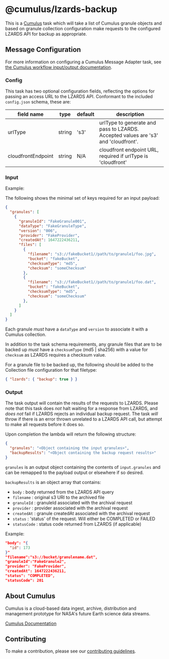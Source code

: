 # @cumulus/lzards-backup

This is a [Cumulus](https://nasa.github.io/cumulus) task which will take a list of Cumulus granule objects and based on granule collection configuration make requests to the configured LZARDS API for backup as appropriate.

## Message Configuration

For more information on configuring a Cumulus Message Adapter task, see
[the Cumulus workflow input/output documentation](https://nasa.github.io/cumulus/docs/workflows/input_output).

### Config

This task has two optional configuration fields, reflecting the options for passing an access URL to the LZARDS API.
Conformant to the included `config.json` schema, these are:

| field name            | type    | default    | description
| --------------------- | ------- | ---------- | -----------
| urlType               | string  | 's3'       | urlType to generate and pass to LZARDS. Accepted values are 's3' and 'cloudfront'.
| cloudfrontEndpoint    | string  | N/A        | cloudfront endpoint URL, required if urlType is 'cloudfront'

### Input

Example:

The following shows the minimal set of keys required for an input payload:

```json
{
  "granules": [
    {
      "granuleId": "FakeGranule001",
      "dataType": "FakeGranuleType",
      "version": "006",
      "provider": "FakeProvider",
      "createdAt": 1647222436211,
      "files": [
        {
          "filename": "s3://fakeBucket1//path/to/granule1/foo.jpg",
          "bucket": "fakeBucket",
          "checksumType": "md5",
          "checksum": "someChecksum"
        },
        {
          "filename": "s3://fakeBucket1//path/to/granule1/foo.dat",
          "bucket": "fakeBucket",
          "checksumType": "md5",
          "checksum": "someChecksum"
        },
      ]
    }
  ]
}
```

Each granule *must* have a `dataType` and `version` to associate it with a Cumulus collection.

In addition to the task schema requirements, any granule files that are to be backed up *must* have a `checksumType` (md5 | sha256) with a value for `checksum` as LZARDS requires a checksum value.

For a granule file to be backed up, the following should be added to the Collection file configuration for that filetype:

```json
{ "lzards": { "backup": true } }
```

### Output

The task output will contain the results of the requests to LZARDS.   Please note that this task does *not* halt waiting for a response from LZARDS, and *does not* fail if LZARDS rejects an individual backup request.    The task *will* throw if there is an error thrown unrelated to a LZARDS API call, but attempt to make all requests before it does so.

Upon completion the lambda will return the following structure:

```json
{
  "granules": "<Object containing the input granules>",
  "backupResults": "<Object containing the backup request results>"
}
```

`granules` is an output object containing the contents of `input.granules` and can be remapped to the payload output or elsewhere if so desired.

`backupResults` is an object array that contains:

- `body`       : body returned from the LZARDS API query
- `filename`   : original s3 URI to the archived file
- `granuleId`  : granuleId associated with the archival request
- `provider`   : provider associated with the archival request
- `createdAt`  : granule createdAt associated with the archival request
- `status`     : 'status' of the request.   Will either be COMPLETED or FAILED
- `statusCode` : status code returned from LZARDS (if applicable)

Example:

```json
"body": "{
  "id": 173
}"
"filename":"s3://bucket/granulename.dat",
"granuleId":"FakeGranule2",
"provider": "FakeProvider",
"createdAt": 1647222436211,
"status": "COMPLETED",
"statusCode": 201
```

## About Cumulus

Cumulus is a cloud-based data ingest, archive, distribution and management
prototype for NASA's future Earth science data streams.

[Cumulus Documentation](https://nasa.github.io/cumulus)

## Contributing

To make a contribution, please see our
[contributing guidelines](https://github.com/nasa/cumulus/blob/master/CONTRIBUTING.md).
